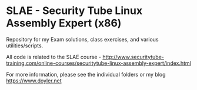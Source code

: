 # SLAE - Security Tube Linux Assembly Expert (x86)

Repository for my Exam solutions, class exercises, and various utilities/scripts.

All code is related to the SLAE course - http://www.securitytube-training.com/online-courses/securitytube-linux-assembly-expert/index.html

For more information, please see the individual folders or my blog https://www.doyler.net